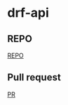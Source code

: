 # drf-api

## REPO
[REPO](https://github.com/issasalman/drf-api-permissions-postgres)

## Pull request
[PR](https://github.com/issasalman/drf-api-permissions-postgres/pull/1)